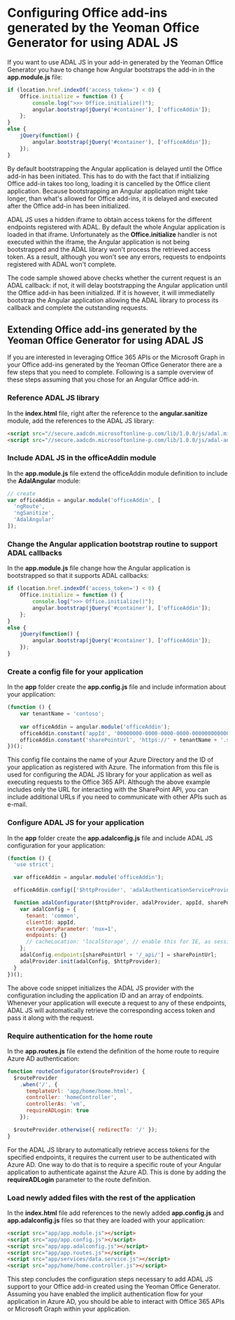 # Configuring Office add-ins generated by the Yeoman Office Generator for using ADAL JS

If you want to use ADAL JS in your add-in generated by the Yeoman Office Generator you have to change how Angular bootstraps the add-in in the __app.module.js__ file:

```js
if (location.href.indexOf('access_token=') < 0) {
	Office.initialize = function () {
		console.log(">>> Office.initialize()");
		angular.bootstrap(jQuery('#container'), ['officeAddin']);
	};
}
else {
	jQuery(function() {
		angular.bootstrap(jQuery('#container'), ['officeAddin']);      
	});
}
```

By default bootstrapping the Angular application is delayed until the Office add-in has been initiated. This has to do with the fact that if initializing Office add-in takes too long, loading it is cancelled by the Office client application. Because bootstrapping an Angular application might take longer, than what's allowed for Office add-ins, it is delayed and executed after the Office add-in has been initialized.

ADAL JS uses a hidden iframe to obtain access tokens for the different endpoints registered with ADAL. By default the whole Angular application is loaded in that iframe. Unfortunately as the __Office.initialize__ handler is not executed within the iframe, the Angular application is not being bootstrapped and the ADAL library won't process the retrieved access token. As a result, although you won't see any errors, requests to endpoints registered with ADAL won't complete.

The code sample showed above checks whether the current request is an ADAL callback: if not, it will delay bootstrapping the Angular application until the Office add-in has been initialized. If it is however, it will immediatelly bootstrap the Angular application allowing the ADAL library to process its callback and complete the outstanding requests.

## Extending Office add-ins generated by the Yeoman Office Generator for using ADAL JS

If you are interested in leveraging Office 365 APIs or the Microsoft Graph in your Office add-ins generated by the Yeoman Office Generator there are a few steps that you need to complete. Following is a sample overview of these steps assuming that you chose for an Angular Office add-in.

### Reference ADAL JS library

In the __index.html__ file, right after the reference to the __angular.sanitize__ module, add the references to the ADAL JS library:

```html
<script src="//secure.aadcdn.microsoftonline-p.com/lib/1.0.0/js/adal.min.js"></script>
<script src="//secure.aadcdn.microsoftonline-p.com/lib/1.0.0/js/adal-angular.min.js"></script>
```

### Include ADAL JS in the officeAddin module

In the __app.module.js__ file extend the officeAddin module definition to include the __AdalAngular__ module:

```js
// create
var officeAddin = angular.module('officeAddin', [
  'ngRoute',
  'ngSanitize',
  'AdalAngular'
]);
```

### Change the Angular application bootstrap routine to support ADAL callbacks

In the __app.module.js__ file change how the Angular application is bootstrapped so that it supports ADAL callbacks:

```js
if (location.href.indexOf('access_token=') < 0) {
	Office.initialize = function () {
		console.log(">>> Office.initialize()");
		angular.bootstrap(jQuery('#container'), ['officeAddin']);
	};
}
else {
	jQuery(function() {
		angular.bootstrap(jQuery('#container'), ['officeAddin']);      
	});
}
``` 

### Create a config file for your application

In the __app__ folder create the __app.config.js__ file and include information about your application:

```js
(function () {
	var tenantName = 'contoso';
	
	var officeAddin = angular.module('officeAddin');
	officeAddin.constant('appId', '00000000-0000-0000-0000-000000000000');								   
	officeAddin.constant('sharePointUrl', 'https://' + tenantName + '.sharepoint.com');
})();
```

This config file contains the name of your Azure Directory and the ID of your application as registered with Azure. The information from this file is used for configuring the ADAL JS library for your application as well as executing requests to the Office 365 API. Although the above example includes only the URL for interacting with the SharePoint API, you can include additional URLs if you need to communicate with other APIs such as e-mail.

### Configure ADAL JS for your application

In the __app__ folder create the __app.adalconfig.js__ file and include ADAL JS configuration for your application:

```js
(function () {
  'use strict';

  var officeAddin = angular.module('officeAddin');

  officeAddin.config(['$httpProvider', 'adalAuthenticationServiceProvider', 'appId', 'sharePointUrl', adalConfigurator]);

  function adalConfigurator($httpProvider, adalProvider, appId, sharePointUrl) {
    var adalConfig = {
      tenant: 'common',
      clientId: appId,
      extraQueryParameter: 'nux=1',
      endpoints: {}
      // cacheLocation: 'localStorage', // enable this for IE, as sessionStorage does not work for localhost. 
    };
    adalConfig.endpoints[sharePointUrl + '/_api/'] = sharePointUrl;
    adalProvider.init(adalConfig, $httpProvider);
  }
})();
```

The above code snippet initializes the ADAL JS provider with the configuration including the application ID and an array of endpoints. Whenever your application will execute a request to any of these endpoints, ADAL JS will automatically retrieve the corresponding access token and pass it along with the request.

### Require authentication for the home route

In the __app.routes.js__ file extend the definition of the home route to require Azure AD authentication:

```js
function routeConfigurator($routeProvider) {
  $routeProvider
    .when('/', {
      templateUrl: 'app/home/home.html',
      controller: 'homeController',
      controllerAs: 'vm',
      requireADLogin: true
    });

  $routeProvider.otherwise({ redirectTo: '/' });
}
```

For the ADAL JS library to automatically retrieve access tokens for the specified endpoints, it requires the current user to be authenticated with Azure AD. One way to do that is to require a specific route of your Angular application to authenticate against the Azure AD. This is done by adding the __requireADLogin__ parameter to the route definition.

### Load newly added files with the rest of the application

In the __index.html__ file add references to the newly added __app.config.js__ and __app.adalconfig.js__ files so that they are loaded with your application:

```html
<script src="app/app.module.js"></script>
<script src="app/app.config.js"></script>
<script src="app/app.adalconfig.js"></script>
<script src="app/app.routes.js"></script>
<script src="app/services/data.service.js"></script>
<script src="app/home/home.controller.js"></script>
```

This step concludes the configuration steps necessary to add ADAL JS support to your Office add-in created using the Yeoman Office Generator. Assuming you have enabled the implicit authentication flow for your application in Azure AD, you should be able to interact with Office 365 APIs or Microsoft Graph within your application. 